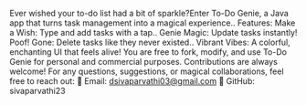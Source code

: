 Ever wished your to-do list had a bit of sparkle?Enter To-Do Genie, a Java app that turns task management into a magical experience..
Features:
Make a Wish: Type and add tasks with a tap..
Genie Magic: Update tasks instantly!
Poof! Gone: Delete tasks like they never existed..
Vibrant Vibes: A colorful, enchanting UI that feels alive!
You are free to fork, modify, and use To-Do Genie for personal and commercial purposes. Contributions are always welcome!
For any questions, suggestions, or magical collaborations, feel free to reach out:
📧 Email: dsivaparvathi03@gmail.com
🐙 GitHub: sivaparvathi23



